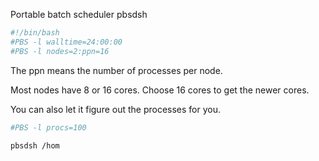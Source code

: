  Portable batch scheduler
	 pbsdsh



```bash
#!/bin/bash
#PBS -l walltime=24:00:00
#PBS -l nodes=2:ppn=16
```
The ppn means the number of processes per node.

Most nodes have 8 or 16 cores.
Choose 16 cores to get the newer cores.


You can also let it figure out the processes for you.
```bash
#PBS -l procs=100
```


```bash
pbsdsh /hom
